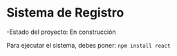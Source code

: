 <h1>Sistema de Registro</h1>

-Estado del proyecto: En construcción

Para ejecutar el sistema, debes poner:
```npm install react```
